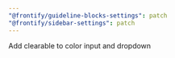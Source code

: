 ```yaml
---
"@frontify/guideline-blocks-settings": patch
"@frontify/sidebar-settings": patch
---
```


Add clearable to color input and dropdown

